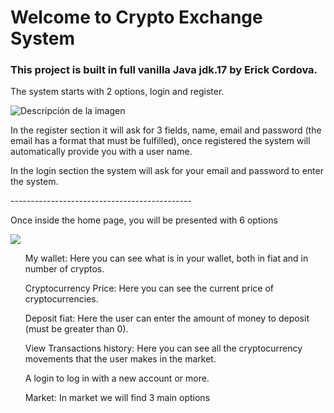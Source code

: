 <h1>Welcome to Crypto Exchange System</h1>
<h3>This project is built in full vanilla Java jdk.17 by Erick Cordova.</h3>
<p>The system starts with 2 options, login and register.</p>
<img src="https://github.com/user-attachments/assets/2c432392-f369-4513-b701-e5981557709a" alt="Descripción de la imagen" align="center"/>

<p>In the register section it will ask for 3 fields, name, email and password (the email has a format that must be fulfilled), once registered the system will automatically provide you with a user name.</p>
<p>In the login section the system will ask for your email and password to enter the system.</p>

<label>---------------------------------------------</label>

<p>Once inside the home page, you will be presented with 6 options</p>
<img src="https://github.com/user-attachments/assets/8fa67b7a-cf0a-481b-9ce4-acab25a92daf">
<list>
  <ul>My wallet: Here you can see what is in your wallet, both in fiat and in number of cryptos.</ul>
  <ul>Cryptocurrency Price: Here you can see the current price of cryptocurrencies.</ul>
  <ul>Deposit fiat: Here the user can enter the amount of money to deposit (must be greater than 0).</ul>
  <ul>View Transactions history: Here you can see all the cryptocurrency movements that the user makes in the market.</ul>
  <ul>A login to log in with a new account or more.</ul>
  <ul>Market: In market we will find 3 main options
  
  </ul>
</list>
